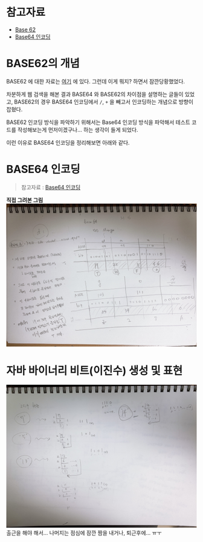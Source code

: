 # 참고자료
- [Base 62](https://en.wikipedia.org/wiki/Base62)
- [Base64 인코딩](https://ko.wikipedia.org/wiki/%EB%B2%A0%EC%9D%B4%EC%8A%A464)


# BASE62의 개념
BASE62 에 대한 자료는 [여기](https://en.wikipedia.org/wiki/Base62) 에 있다. 그런데 이게 뭐지? 하면서 잠깐당황했었다.  
  
차분하게 웹 검색을 해본 결과 BASE64 와 BASE62의 차이점을 설명하는 글들이 있었고, BASE62의 경우 BASE64 인코딩에서 `/`, `+` 을 빼고서 인코딩하는 개념으로 방향이 잡혔다.  
  
BASE62 인코딩 방식을 파악하기 위해서는 Base64 인코딩 방식을 파악해서 테스트 코드를 작성해보는게 먼저이겠구나... 하는 생각이 들게 되었다.  
  
이런 이유로 BASE64 인코딩을 정리해보면 아래와 같다.

# BASE64 인코딩 
> 참고자료 : [Base64 인코딩](https://ko.wikipedia.org/wiki/%EB%B2%A0%EC%9D%B4%EC%8A%A464)

**직접 그려본 그림**   
![이미지](./img/BASE64_2021_0308.png)

# 자바 바이너리 비트(이진수) 생성 및 표현
![이미지](./img/BIT_PRESENTATION_1.png)
출근을 해야 해서... 나머지는 점심에 잠깐 짬을 내거나, 퇴근후에... ㅠㅜ
